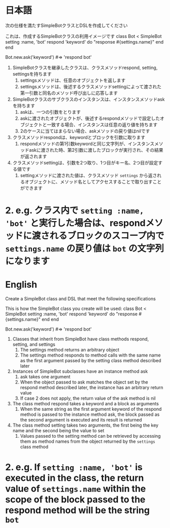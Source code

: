 # 日本語

次の仕様を満たすSimpleBotクラスとDSLを作成してください

これは、作成するSimpleBotクラスの利用イメージです
class Bot < SimpleBot
  setting :name, 'bot'
  respond 'keyword' do
    "response #{settings.name}"
  end
end

Bot.new.ask('keyword') #=> 'respond bot'

1. SimpleBotクラスを継承したクラスは、クラスメソッドrespond, setting, settingsを持ちます
    1. settingsメソッドは、任意のオブジェクトを返します
    2. settingsメソッドは、後述するクラスメソッドsettingによって渡された第一引数と同名のメソッド呼び出しに応答します
2. SimpleBotクラスのサブクラスのインスタンスは、インスタンスメソッドaskを持ちます
    1. askは、一つの引数をとります
    2. askに渡されたオブジェクトが、後述するrespondメソッドで設定したオブジェクトと一致する場合、インスタンスは任意の返り値を持ちます
    3. 2のケースに当てはまらない場合、askメソッドの戻り値はnilです
3. クラスメソッドrespondは、keywordとブロックを引数に取ります
    1. respondメソッドの第1引数keywordと同じ文字列が、インスタンスメソッドaskに渡された時、第2引数に渡したブロックが実行され、その結果が返されます
4. クラスメソッドsettingは、引数を2つ取り、1つ目がキー名、2つ目が設定する値です
    1. settingメソッドに渡された値は、クラスメソッド `settings` から返されるオブジェクトに、メソッド名としてアクセスすることで取り出すことができます
#     2. e.g. クラス内で `setting :name, 'bot'` と実行した場合は、respondメソッドに渡されるブロックのスコープ内で `settings.name` の戻り値は `bot` の文字列になります

# English

Create a SimpleBot class and DSL that meet the following specifications

This is how the SimpleBot class you create will be used:
class Bot < SimpleBot
  setting :name, 'bot'
  respond 'keyword' do
    "response #{settings.name}"
  end
end

Bot.new.ask('keyword') #=> 'respond bot'

1. Classes that inherit from SimpleBot have class methods respond, setting, and settings
    1. The settings method returns an arbitrary object
    2. The settings method responds to method calls with the same name as the first argument passed by the setting class method described later
2. Instances of SimpleBot subclasses have an instance method ask
    1. ask takes one argument
    2. When the object passed to ask matches the object set by the respond method described later, the instance has an arbitrary return value
    3. If case 2 does not apply, the return value of the ask method is nil
3. The class method respond takes a keyword and a block as arguments
    1. When the same string as the first argument keyword of the respond method is passed to the instance method ask, the block passed as the second argument is executed and its result is returned
4. The class method setting takes two arguments, the first being the key name and the second being the value to set
    1. Values passed to the setting method can be retrieved by accessing them as method names from the object returned by the `settings` class method
#     2. e.g. If `setting :name, 'bot'` is executed in the class, the return value of `settings.name` within the scope of the block passed to the respond method will be the string `bot`

